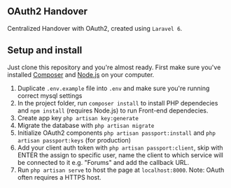 ## OAuth2 Handover
Centralized Handover with OAuth2, created using `Laravel 6`.

## Setup and install
Just clone this repository and you're almost ready. First make sure you've installed [Composer](https://getcomposer.org) and [Node.js](https://nodejs.org/en/) on your computer.

1. Duplicate `.env.example` file into `.env` and make sure you're running correct mysql settings
2. In the project folder, run `composer install` to install PHP dependecies and `npm install` (requires Node.js) to run Front-end dependecies.
3. Create app key `php artisan key:generate`
4. Migrate the database with `php artisan migrate`
5. Initialize OAuth2 components `php artisan passport:install` and `php artisan passport:keys` (for production)
6. Add your client auth token with `php artisan passport:client`, skip with ENTER the assign to specific user, name the client to which service will be connected to it e.g. "Forums" and add the callback URL.
7. Run `php artisan serve` to host the page at `localhost:8000`. Note: OAuth often requires a HTTPS host.
